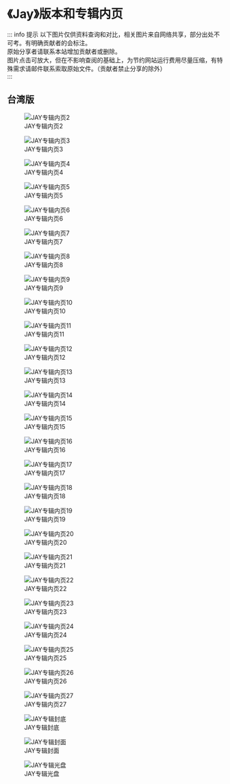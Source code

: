 # 《Jay》版本和专辑内页

::: info 提示
以下图片仅供资料查询和对比，相关图片来自网络共享，部分出处不可考。有明确贡献者的会标注。<br>
原始分享者请联系本站增加贡献者或删除。<br>
图片点击可放大，但在不影响查阅的基础上，为节约网站运行费用尽量压缩，有特殊需求请邮件联系索取原始文件。（贡献者禁止分享的除外）<br>
:::

## 台湾版
<div class="image-scroll-container">
  <div class="image-scroll-wrapper">
    <div class="image-scroll-content">
    <figure>
        <img src="//public.jaychou.wiki/composition/cd/2000-JAY[台湾]/内2.jpg/yss+sy" alt="JAY专辑内页2" />
        <figcaption>JAY专辑内页2</figcaption>
    </figure>
    <figure>
        <img src="//public.jaychou.wiki/composition/cd/2000-JAY[台湾]/内3.jpg/yss+sy" alt="JAY专辑内页3" />
        <figcaption>JAY专辑内页3</figcaption>
    </figure>
    <figure>
        <img src="//public.jaychou.wiki/composition/cd/2000-JAY[台湾]/内4.jpg/yss+sy" alt="JAY专辑内页4" />
        <figcaption>JAY专辑内页4</figcaption>
    </figure>
    <figure>
        <img src="//public.jaychou.wiki/composition/cd/2000-JAY[台湾]/内5.jpg/yss+sy" alt="JAY专辑内页5" />
        <figcaption>JAY专辑内页5</figcaption>
    </figure>
    <figure>
        <img src="//public.jaychou.wiki/composition/cd/2000-JAY[台湾]/内6.jpg/yss+sy" alt="JAY专辑内页6" />
        <figcaption>JAY专辑内页6</figcaption>
    </figure>
    <figure>
        <img src="//public.jaychou.wiki/composition/cd/2000-JAY[台湾]/内7.jpg/yss+sy" alt="JAY专辑内页7" />
        <figcaption>JAY专辑内页7</figcaption>
    </figure>
    <figure>
        <img src="//public.jaychou.wiki/composition/cd/2000-JAY[台湾]/内8.jpg/yss+sy" alt="JAY专辑内页8" />
        <figcaption>JAY专辑内页8</figcaption>
    </figure>
    <figure>
        <img src="//public.jaychou.wiki/composition/cd/2000-JAY[台湾]/内9.jpg/yss+sy" alt="JAY专辑内页9" />
        <figcaption>JAY专辑内页9</figcaption>
    </figure>
    <figure>
        <img src="//public.jaychou.wiki/composition/cd/2000-JAY[台湾]/内10.jpg/yss+sy" alt="JAY专辑内页10" />
        <figcaption>JAY专辑内页10</figcaption>
    </figure>
    <figure>
        <img src="//public.jaychou.wiki/composition/cd/2000-JAY[台湾]/内11.jpg/yss+sy" alt="JAY专辑内页11" />
        <figcaption>JAY专辑内页11</figcaption>
    </figure>
    <figure>
        <img src="//public.jaychou.wiki/composition/cd/2000-JAY[台湾]/内12.jpg/yss+sy" alt="JAY专辑内页12" />
        <figcaption>JAY专辑内页12</figcaption>
    </figure>
    <figure>
        <img src="//public.jaychou.wiki/composition/cd/2000-JAY[台湾]/内13.jpg/yss+sy" alt="JAY专辑内页13" />
        <figcaption>JAY专辑内页13</figcaption>
    </figure>
    <figure>
        <img src="//public.jaychou.wiki/composition/cd/2000-JAY[台湾]/内14.jpg/yss+sy" alt="JAY专辑内页14" />
        <figcaption>JAY专辑内页14</figcaption>
    </figure>
    <figure>
        <img src="//public.jaychou.wiki/composition/cd/2000-JAY[台湾]/内15.jpg/yss+sy" alt="JAY专辑内页15" />
        <figcaption>JAY专辑内页15</figcaption>
    </figure>
    <figure>
        <img src="//public.jaychou.wiki/composition/cd/2000-JAY[台湾]/内16.jpg/yss+sy" alt="JAY专辑内页16" />
        <figcaption>JAY专辑内页16</figcaption>
    </figure>
    <figure>
        <img src="//public.jaychou.wiki/composition/cd/2000-JAY[台湾]/内17.jpg/yss+sy" alt="JAY专辑内页17" />
        <figcaption>JAY专辑内页17</figcaption>
    </figure>
    <figure>
        <img src="//public.jaychou.wiki/composition/cd/2000-JAY[台湾]/内18.jpg/yss+sy" alt="JAY专辑内页18" />
        <figcaption>JAY专辑内页18</figcaption>
    </figure>
    <figure>
        <img src="//public.jaychou.wiki/composition/cd/2000-JAY[台湾]/内19.jpg/yss+sy" alt="JAY专辑内页19" />
        <figcaption>JAY专辑内页19</figcaption>
    </figure>
    <figure>
        <img src="//public.jaychou.wiki/composition/cd/2000-JAY[台湾]/内20.jpg/yss+sy" alt="JAY专辑内页20" />
        <figcaption>JAY专辑内页20</figcaption>
    </figure>
    <figure>
        <img src="//public.jaychou.wiki/composition/cd/2000-JAY[台湾]/内21.jpg/yss+sy" alt="JAY专辑内页21" />
        <figcaption>JAY专辑内页21</figcaption>
    </figure>
    <figure>
        <img src="//public.jaychou.wiki/composition/cd/2000-JAY[台湾]/内22.jpg/yss+sy" alt="JAY专辑内页22" />
        <figcaption>JAY专辑内页22</figcaption>
    </figure>
    <figure>
        <img src="//public.jaychou.wiki/composition/cd/2000-JAY[台湾]/内23.jpg/yss+sy" alt="JAY专辑内页23" />
        <figcaption>JAY专辑内页23</figcaption>
    </figure>
    <figure>
        <img src="//public.jaychou.wiki/composition/cd/2000-JAY[台湾]/内24.jpg/yss+sy" alt="JAY专辑内页24" />
        <figcaption>JAY专辑内页24</figcaption>
    </figure>
    <figure>
        <img src="//public.jaychou.wiki/composition/cd/2000-JAY[台湾]/内25.jpg/yss+sy" alt="JAY专辑内页25" />
        <figcaption>JAY专辑内页25</figcaption>
    </figure>
    <figure>
        <img src="//public.jaychou.wiki/composition/cd/2000-JAY[台湾]/内26.jpg/yss+sy" alt="JAY专辑内页26" />
        <figcaption>JAY专辑内页26</figcaption>
    </figure>
    <figure>
        <img src="//public.jaychou.wiki/composition/cd/2000-JAY[台湾]/内27.jpg/yss+sy" alt="JAY专辑内页27" />
        <figcaption>JAY专辑内页27</figcaption>
    </figure>
    <figure>
        <img src="//public.jaychou.wiki/composition/cd/2000-JAY[台湾]/back.jpg/yss+sy" alt="JAY专辑封底" />
        <figcaption>JAY专辑封底</figcaption>
    </figure>
    <figure>
        <img src="//public.jaychou.wiki/composition/cd/2000-JAY[台湾]/cover.jpg/yss+sy" alt="JAY专辑封面" />
        <figcaption>JAY专辑封面</figcaption>
    </figure>
    <figure>
        <img src="//public.jaychou.wiki/composition/cd/2000-JAY[台湾]/disc.jpg/yss+sy" alt="JAY专辑光盘" />
        <figcaption>JAY专辑光盘</figcaption>
    </figure>
    </div>
  </div>
</div>